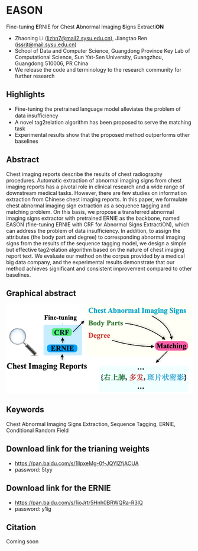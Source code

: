 # EASON
Fine-tuning **E**RNIE for Chest **A**bnormal Imaging **S**igns Extracti**ON**
- Zhaoning Li (lizhn7@mail2.sysu.edu.cn), Jiangtao Ren (issrjt@mail.sysu.edu.cn)
- School of Data and Computer Science, Guangdong Province Key Lab of Computational Science, Sun Yat-Sen University, Guangzhou, Guangdong 510006, PR China
- We release the code and terminology to the research community for further research

## Highlights
- Fine-tuning the pretrained language model alleviates the problem of data insuﬃciency
- A novel tag2relation algorithm has been proposed to serve the matching task
- Experimental results show that the proposed method outperforms other baselines

## Abstract

Chest imaging reports describe the results of chest radiography procedures. Automatic extraction of abnormal imaging signs from chest imaging reports has a pivotal role in clinical research and a wide range of downstream medical tasks. However, there are few studies on information extraction from Chinese chest imaging reports. In this paper, we formulate chest abnormal imaging sign extraction as a sequence tagging and matching problem. On this basis, we propose a transferred abnormal imaging signs extractor with pretrained ERNIE as the backbone, named EASON (fine-tuning ERNIE with CRF for Abnormal Signs ExtractiON), which can address the problem of data insufficiency. In addition, to assign the attributes (the body part and degree) to corresponding abnormal imaging signs from the results of the sequence tagging model, we design a simple but effective tag2relation algorithm based on the nature of chest imaging report text. We evaluate our method on the corpus provided by a medical big data company, and the experimental results demonstrate that our method achieves significant and consistent improvement compared to other baselines.

## Graphical abstract

![avatar](graphical_abstract.png)

## Keywords

Chest Abnormal Imaging Signs Extraction, Sequence Tagging, ERNIE, Conditional Random Field

## Download link for the trianing weights

- https://pan.baidu.com/s/1llpxeMg-0f-JQYIZfjACUA  
- password: 5tyy

## Download link for the ERNIE

- https://pan.baidu.com/s/1ioJrtr5Hnh0BRWQRa-R3lQ  
- password: y1ig

## Citation

Coming soon
